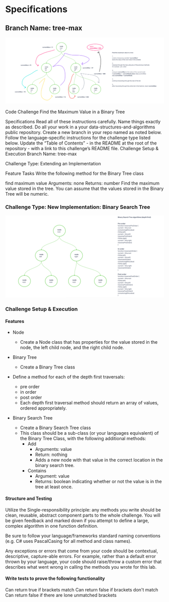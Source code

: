 # Specifications

## Branch Name: tree-max

![tree-max-whiteboard](./tree-max-whiteboard.png)

Code Challenge
Find the Maximum Value in a Binary Tree

Specifications
Read all of these instructions carefully.
Name things exactly as described.
Do all your work in a your data-structures-and-algorithms public repository.
Create a new branch in your repo named as noted below.
Follow the language-specific instructions for the challenge type listed below.
Update the “Table of Contents” - in the README at the root of the repository - with a link to this challenge’s README file.
Challenge Setup & Execution
Branch Name: tree-max

Challenge Type: Extending an Implementation

Feature Tasks
Write the following method for the Binary Tree class

find maximum value
Arguments: none
Returns: number
Find the maximum value stored in the tree. You can assume that the values stored in the Binary Tree will be numeric.

### Challenge Type: New Implementation: Binary Search Tree

![Binary Search Tree Whiteboard](./binary-tree-whiteboard.png)

### Challenge Setup & Execution

#### Features

- Node
  - Create a Node class that has properties for the value stored in the node, the left child node, and the right child node.

- Binary Tree
  - Create a Binary Tree class

- Define a method for each of the depth first traversals:
  - pre order
  - in order
  - post order
  - Each depth first traversal method should return an array of values, ordered appropriately.

- Binary Search Tree
  - Create a Binary Search Tree class
  - This class should be a sub-class (or your languages equivalent) of the Binary Tree Class, with the following additional methods:
    - Add
      - Arguments: value
      - Return: nothing
      - Adds a new node with that value in the correct location in the binary search tree.
    - Contains
      - Argument: value
      - Returns: boolean indicating whether or not the value is in the tree at least once.

#### Structure and Testing

Utilize the Single-responsibility principle: any methods you write should be clean, reusable, abstract component parts to the whole challenge. You will be given feedback and marked down if you attempt to define a large, complex algorithm in one function definition.

Be sure to follow your language/frameworks standard naming conventions (e.g. C# uses PascalCasing for all method and class names).

Any exceptions or errors that come from your code should be contextual, descriptive, capture-able errors. For example, rather than a default error thrown by your language, your code should raise/throw a custom error that describes what went wrong in calling the methods you wrote for this lab.

#### Write tests to prove the following functionality

Can return true if brackets match
Can return false if brackets don't match
Can return false if there are lone unmatched brackets